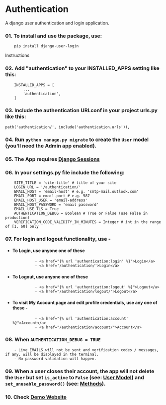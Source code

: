 # Authentication
A django user authentication and login application.

### 01.  To install and use the package, use:
        
        pip install django-user-login

Instructions

### 02.	Add "authentication" to your INSTALLED_APPS setting like this:

        INSTALLED_APPS = [
            ...
            'authentication',
        ]

### 03.	Include the authentication URLconf in your project urls.py like this:

	path('authentication/', include('authentication.urls')),

### 04.	Run `python manage.py migrate` to create the `User` model (you'll need the Admin app enabled).

### 05.	The App requires [Django Sessions](https://docs.djangoproject.com/en/4.0/topics/http/sessions/#enabling-sessions)

### 06.  In your settings.py file include the following:

        SITE_TITLE = 'site-title' # title of your site
        LOGIN_URL = '/authentication/'
        EMAIL_HOST = 'email-host' # e.g. 'smtp-mail.outlook.com'
        EMAIL_PORT = email-port # e.g. 587
        EMAIL_HOST_USER = 'email-address'
        EMAIL_HOST_PASSWORD = 'email password'
        EMAIL_USE_TLS = True
        AUTHENTICATION_DEBUG = Boolean # True or False (use False in production)
        VERIFICATION_CODE_VALIDITY_IN_MINUTES = Integer # int in the range of [1, 60] only

### 07.  For login and logout functionality, use - 
- #### To Login, use anyone one of these

                - <a href="{% url 'authentication:login' %}">Login</a>
                - <a href='/authentication/'>Login</a>

- #### To Logout, use anyone one of these

                - <a href="{% url 'authentication:logout' %}">Logout</a>
                - <a href="/authentication/logout/">Logout</a>

- #### To visit My Account page and edit profile credentials, use any one of these -

                - <a href="{% url 'authentication:account' %}">Account</a>
                - <a href="/authentication/account/">Account</a>

### 08. When `AUTHENTICATION_DEBUG = TRUE`

        - Live EMAILS will not be sent and verification codes / messages, if any, will be displayed in the terminal.
        - No password validation will happen.

### 09. When a user closes their account, the app will not delete the `User` but set `is_active` to `False` (see: [User Model](https://docs.djangoproject.com/en/4.1/ref/contrib/auth/#django.contrib.auth.models.User.is_active)) and `set_unusable_password()` (see: [Methods](https://docs.djangoproject.com/en/4.1/ref/contrib/auth/#django.contrib.auth.models.User.set_unusable_password)).

### 10. Check [Demo Website](https://django-user-login.herokuapp.com/)